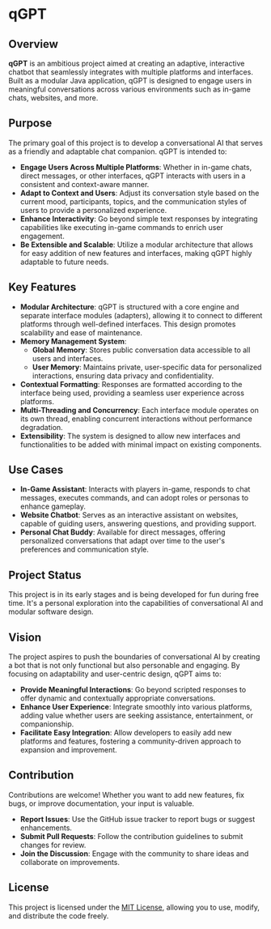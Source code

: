 # qGPT

## Overview

**qGPT** is an ambitious project aimed at creating an adaptive, interactive chatbot that seamlessly integrates with multiple platforms and interfaces. Built as a modular Java application, qGPT is designed to engage users in meaningful conversations across various environments such as in-game chats, websites, and more.

## Purpose

The primary goal of this project is to develop a conversational AI that serves as a friendly and adaptable chat companion. qGPT is intended to:

- **Engage Users Across Multiple Platforms**: Whether in in-game chats, direct messages, or other interfaces, qGPT interacts with users in a consistent and context-aware manner.
- **Adapt to Context and Users**: Adjust its conversation style based on the current mood, participants, topics, and the communication styles of users to provide a personalized experience.
- **Enhance Interactivity**: Go beyond simple text responses by integrating capabilities like executing in-game commands to enrich user engagement.
- **Be Extensible and Scalable**: Utilize a modular architecture that allows for easy addition of new features and interfaces, making qGPT highly adaptable to future needs.

## Key Features

- **Modular Architecture**: qGPT is structured with a core engine and separate interface modules (adapters), allowing it to connect to different platforms through well-defined interfaces. This design promotes scalability and ease of maintenance.
- **Memory Management System**:
  - **Global Memory**: Stores public conversation data accessible to all users and interfaces.
  - **User Memory**: Maintains private, user-specific data for personalized interactions, ensuring data privacy and confidentiality.
- **Contextual Formatting**: Responses are formatted according to the interface being used, providing a seamless user experience across platforms.
- **Multi-Threading and Concurrency**: Each interface module operates on its own thread, enabling concurrent interactions without performance degradation.
- **Extensibility**: The system is designed to allow new interfaces and functionalities to be added with minimal impact on existing components.

## Use Cases

- **In-Game Assistant**: Interacts with players in-game, responds to chat messages, executes commands, and can adopt roles or personas to enhance gameplay.
- **Website Chatbot**: Serves as an interactive assistant on websites, capable of guiding users, answering questions, and providing support.
- **Personal Chat Buddy**: Available for direct messages, offering personalized conversations that adapt over time to the user's preferences and communication style.

## Project Status

This project is in its early stages and is being developed for fun during free time. It's a personal exploration into the capabilities of conversational AI and modular software design.

## Vision

The project aspires to push the boundaries of conversational AI by creating a bot that is not only functional but also personable and engaging. By focusing on adaptability and user-centric design, qGPT aims to:

- **Provide Meaningful Interactions**: Go beyond scripted responses to offer dynamic and contextually appropriate conversations.
- **Enhance User Experience**: Integrate smoothly into various platforms, adding value whether users are seeking assistance, entertainment, or companionship.
- **Facilitate Easy Integration**: Allow developers to easily add new platforms and features, fostering a community-driven approach to expansion and improvement.

## Contribution

Contributions are welcome! Whether you want to add new features, fix bugs, or improve documentation, your input is valuable.

- **Report Issues**: Use the GitHub issue tracker to report bugs or suggest enhancements.
- **Submit Pull Requests**: Follow the contribution guidelines to submit changes for review.
- **Join the Discussion**: Engage with the community to share ideas and collaborate on improvements.

## License

This project is licensed under the [MIT License](LICENSE), allowing you to use, modify, and distribute the code freely.
